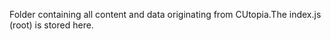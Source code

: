 Folder containing all content and data originating from CUtopia.The index.js (root) is stored here.
